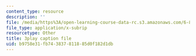 ```yaml
---
content_type: resource
description: ''
file: /media/https%3A/open-learning-course-data-rc.s3.amazonaws.com/6-811-principles-and-practice-of-assistive-technology-fall-2014/b9758e31fb743837811885d0f182d1db_x18bMLW4eO4.srt
file_type: application/x-subrip
resourcetype: Other
title: 3play caption file
uid: b9758e31-fb74-3837-8118-85d0f182d1db
---
```

